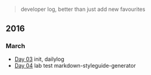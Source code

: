# 

> developer log, better than just add new favourites

## 2016

### March

- [Day 03](/2016/03/log-03-03-2016.md) init, dailylog
- [Day 04](/2016/03/log-04-03-2016.md) lab test markdown-styleguide-generator